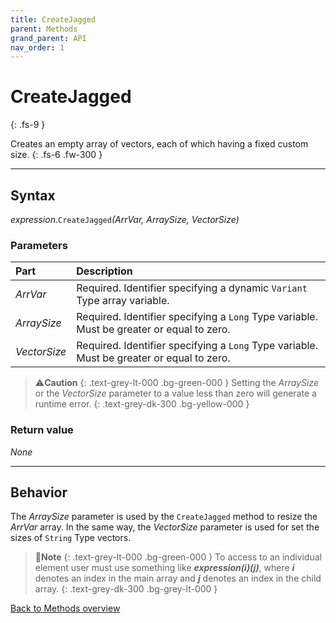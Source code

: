 ```yaml
---
title: CreateJagged
parent: Methods
grand_parent: API
nav_order: 1
---
```


# CreateJagged
{: .fs-9 }

Creates an empty array of vectors, each of which having a fixed custom size.
{: .fs-6 .fw-300 }

---

## Syntax

*expression*.`CreateJagged`*(ArrVar, ArraySize, VectorSize)*

### Parameters

<table>
<thead>
<tr>
<th style="text-align: left;">Part</th>
<th style="text-align: left;">Description</th>
</tr>
</thead>
<tbody>
<tr>
<td style="text-align: left;"><em>ArrVar</em></td>
<td style="text-align: left;">Required. Identifier specifying a dynamic <code>Variant</code> Type array variable.</td>
</tr>
<tr>
<td style="text-align: left;"><em>ArraySize</em></td>
<td style="text-align: left;">Required. Identifier specifying a <code>Long</code> Type variable. Must be greater or equal to zero.</td>
</tr>
<tr>
<td style="text-align: left;"><em>VectorSize</em></td>
<td style="text-align: left;">Required. Identifier specifying a <code>Long</code> Type variable. Must be greater or equal to zero.</td>
</tr>
</tbody>
</table>

>⚠️**Caution**
>{: .text-grey-lt-000 .bg-green-000 }
>Setting the *ArraySize* or the *VectorSize* parameter to a value less than zero will generate a runtime error.
{: .text-grey-dk-300 .bg-yellow-000 }

### Return value

_None_

---

## Behavior

The *ArraySize* parameter is used by the `CreateJagged` method to resize the *ArrVar* array. In the same way, the *VectorSize* parameter is used for set the sizes of `String` Type vectors.

>📝**Note**
>{: .text-grey-lt-000 .bg-green-000 }
>To access to an individual element user must use something like **_expression(i)(j)_**, where **_i_** denotes an index in the main array and **_j_** denotes an index in the child array.
{: .text-grey-dk-300 .bg-grey-lt-000 }

[Back to Methods overview](https://ws-garcia.github.io/VBA-CSV-interface/api/methods/)